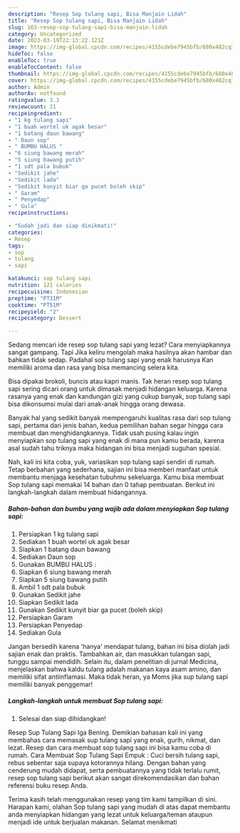 ```yaml
---
description: "Resep Sop tulang sapi, Bisa Manjain Lidah"
title: "Resep Sop tulang sapi, Bisa Manjain Lidah"
slug: 163-resep-sop-tulang-sapi-bisa-manjain-lidah
category: Uncategorized
date: 2023-03-19T22:13:22.121Z
image: https://img-global.cpcdn.com/recipes/4155cdebe7945bfb/680x482cq70/sop-tulang-sapi-foto-resep-utama.jpg
hideToc: false
enableToc: true
enableTocContent: false
thumbnail: https://img-global.cpcdn.com/recipes/4155cdebe7945bfb/680x482cq70/sop-tulang-sapi-foto-resep-utama.jpg
cover: https://img-global.cpcdn.com/recipes/4155cdebe7945bfb/680x482cq70/sop-tulang-sapi-foto-resep-utama.jpg
author: Admin
authorAv: notfound
ratingvalue: 3.3
reviewcount: 21
recipeingredient:
- "1 kg tulang sapi"
- "1 buah wortel uk agak besar"
- "1 batang daun bawang"
- " Daun sop"
- " BUMBU HALUS "
- "6 siung bawang merah"
- "5 siung bawang putih"
- "1 sdt pala bubuk"
- "Sedikit jahe"
- "Sedikit lada"
- "Sedikit kunyit biar ga pucet boleh skip"
- " Garam"
- " Penyedap"
- " Gula"
recipeinstructions:

- "Sudah jadi dan siap dinikmati!"
categories:
- Resep
tags:
- sop
- tulang
- sapi

katakunci: sop tulang sapi 
nutrition: 121 calories
recipecuisine: Indonesian
preptime: "PT31M"
cooktime: "PT51M"
recipeyield: "2"
recipecategory: Dessert

---
```



Sedang mencari ide resep sop tulang sapi yang lezat? Cara menyiapkannya sangat gampang. Tapi Jika keliru mengolah maka hasilnya akan hambar dan bahkan tidak sedap. Padahal sop tulang sapi yang enak harusnya Kan memiliki aroma dan rasa yang bisa memancing selera kita.


Bisa dipakai brokoli, buncis atau kapri manis. Tak heran resep sop tulang sapi sering dicari orang untuk dimasak menjadi hidangan keluarga. Karena rasanya yang enak dan kandungan gizi yang cukup banyak, sop tulang sapi bisa dikonsumsi mulai dari anak-anak hingga orang dewasa.

Banyak hal yang sedikit banyak mempengaruhi kualitas rasa dari sop tulang sapi, pertama dari jenis bahan, kedua pemilihan bahan segar hingga cara membuat dan menghidangkannya. Tidak usah pusing kalau ingin menyiapkan sop tulang sapi yang enak di mana pun kamu berada, karena asal sudah tahu triknya maka hidangan ini bisa menjadi suguhan spesial.


Nah, kali ini kita coba, yuk, variasikan sop tulang sapi sendiri di rumah. Tetap berbahan yang sederhana, sajian ini bisa memberi manfaat untuk membantu menjaga kesehatan tubuhmu sekeluarga. Kamu bisa membuat Sop tulang sapi memakai 14 bahan dan 0 tahap pembuatan. Berikut ini langkah-langkah dalam membuat hidangannya.

<!--inarticleads1-->

##### Bahan-bahan dan bumbu yang wajib ada dalam menyiapkan Sop tulang sapi:

1. Persiapkan 1 kg tulang sapi
1. Sediakan 1 buah wortel uk agak besar
1. Siapkan 1 batang daun bawang
1. Sediakan  Daun sop
1. Gunakan  BUMBU HALUS :
1. Siapkan 6 siung bawang merah
1. Siapkan 5 siung bawang putih
1. Ambil 1 sdt pala bubuk
1. Gunakan Sedikit jahe
1. Siapkan Sedikit lada
1. Gunakan Sedikit kunyit biar ga pucet (boleh skip)
1. Persiapkan  Garam
1. Persiapkan  Penyedap
1. Sediakan  Gula


Jangan bersedih karena &#39;hanya&#39; mendapat tulang, bahan ini bisa diolah jadi sajian enak dan praktis. Tambahkan air, dan masukkan tulangan sapi, tunggu sampai mendidih. Selain itu, dalam penelitian di jurnal Medicina, menjelaskan bahwa kaldu tulang adalah makanan kaya asam amino, dan memiliki sifat antiinflamasi. Maka tidak heran, ya Moms jika sup tulang sapi memiliki banyak penggemar! 

<!--inarticleads2-->

##### Langkah-langkah untuk membuat Sop tulang sapi:


1. Selesai dan siap dihidangkan!

Resep Sup Tulang Sapi Iga Bening. Demikian bahasan kali ini yang membahas cara memasak sup tulang sapi yang enak, gurih, nikmat, dan lezat. Resep dan cara membuat sop tulang sapi ini bisa kamu coba di rumah. Cara Membuat Sop Tulang Sapi Empuk : Cuci bersih tulang sapi, rebus sebentar saja supaya kotorannya hilang. Dengan bahan yang cenderung mudah didapat, serta pembuatannya yang tidak terlalu rumit, resep sop tulang sapi berikut akan sangat direkomendasikan dan bahan referensi buku resep Anda. 

Terima kasih telah menggunakan resep yang tim kami tampilkan di sini. Harapan kami, olahan Sop tulang sapi yang mudah di atas dapat membantu anda menyiapkan hidangan yang lezat untuk keluarga/teman ataupun menjadi ide untuk berjualan makanan. Selamat menikmati
